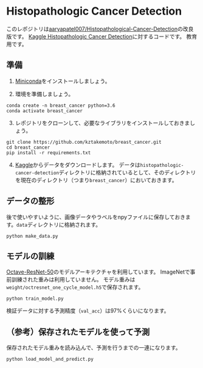 # Histopathologic Cancer Detection
このレポジトリは[aaryapatel007/Histopathological-Cancer-Detection](https://github.com/aaryapatel007/Histopathological-Cancer-Detection)の改良版です。
[Kaggle Histopathologic Cancer Detection](https://www.kaggle.com/c/histopathologic-cancer-detection)に対するコードです。
教育用です。

## 準備
1. [Miniconda](https://docs.conda.io/en/latest/miniconda.html)をインストールしましょう。

2. 環境を準備しましょう。
```
conda create -n breast_cancer python=3.6
conda activate breast_cancer
```
3. レポジトリをクローンして、必要なライブラリをインストールしておきましょう。
```
git clone https://github.com/kztakemoto/breast_cancer.git
cd breast_cancer
pip install -r requirements.txt
```
4. [Kaggle](https://www.kaggle.com/c/histopathologic-cancer-detection)からデータをダウンロードします。
データは``histopathologic-cancer-detection``ディレクトリに格納されているとして、そのディレクトリを現在のディレクトリ（つまり``breast_cancer``）においておきます。

## データの整形
後で使いやすいように、画像データやラベルをnpyファイルに保存しておきます。``data``ディレクトリに格納されます。
```
python make_data.py
```

## モデルの訓練
[Octave-ResNet-50](https://docs.openvinotoolkit.org/latest/omz_models_model_octave_resnet_50_0_125.html)のモデルアーキテクチャを利用しています。
ImageNetで事前訓練された重みは利用していません。
モデル重みは``weight/octresnet_one_cycle_model.h5``で保存されます。
```
python train_model.py
```
検証データに対する予測精度（``val_acc``）は97%くらいになります。

## （参考）保存されたモデルを使って予測
保存されたモデル重みを読み込んで、予測を行うまでの一連になります。
```
python load_model_and_predict.py
```
